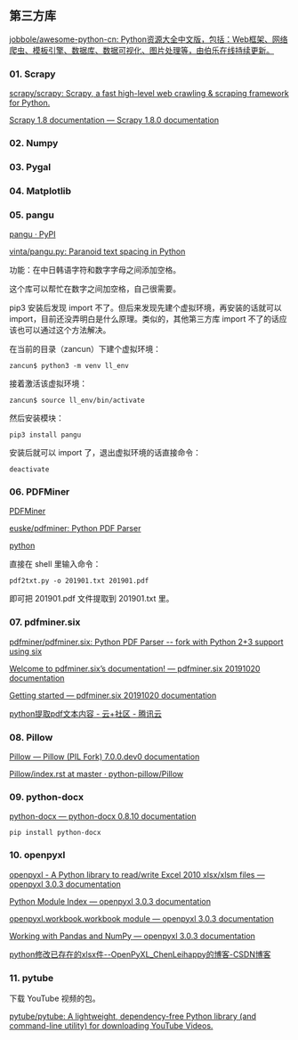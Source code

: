 ## 第三方库

[jobbole/awesome-python-cn: Python资源大全中文版，包括：Web框架、网络爬虫、模板引擎、数据库、数据可视化、图片处理等，由伯乐在线持续更新。](https://github.com/jobbole/awesome-python-cn)

### 01. Scrapy

[scrapy/scrapy: Scrapy, a fast high-level web crawling & scraping framework for Python.](https://github.com/scrapy/scrapy)

[Scrapy 1.8 documentation — Scrapy 1.8.0 documentation](https://docs.scrapy.org/en/latest/)

### 02. Numpy

### 03. Pygal

### 04. Matplotlib

### 05. pangu

[pangu · PyPI](https://pypi.org/project/pangu/)

[vinta/pangu.py: Paranoid text spacing in Python](https://github.com/vinta/pangu.py)

功能：在中日韩语字符和数字字母之间添加空格。

这个库可以帮忙在数字之间加空格，自己很需要。

pip3 安装后发现 import 不了。但后来发现先建个虚拟环境，再安装的话就可以 import，目前还没弄明白是什么原理。类似的，其他第三方库 import 不了的话应该也可以通过这个方法解决。

在当前的目录（zancun）下建个虚拟环境：

	zancun$ python3 -m venv ll_env

接着激活该虚拟环境：

	zancun$ source ll_env/bin/activate

然后安装模块：

	pip3 install pangu

安装后就可以 import 了，退出虚拟环境的话直接命令：

	deactivate

### 06. PDFMiner

[PDFMiner](https://euske.github.io/pdfminer/)

[euske/pdfminer: Python PDF Parser](https://github.com/euske/pdfminer)

[python](http://news.zhiwu55.com/it/dGFnLzhiZTQ0OTIzMTBjYWFhZTYwNjhkMzMxZjE4OTVjN2U0Lmh0bWw=.html)

直接在 shell 里输入命令：

	pdf2txt.py -o 201901.txt 201901.pdf

即可把 201901.pdf 文件提取到 201901.txt 里。

### 07. pdfminer.six

[pdfminer/pdfminer.six: Python PDF Parser -- fork with Python 2+3 support using six](https://github.com/pdfminer/pdfminer.six)

[Welcome to pdfminer.six’s documentation! — pdfminer.six 20191020 documentation](https://pdfminersix.readthedocs.io/en/latest/)

[Getting started — pdfminer.six 20191020 documentation](https://pdfminersix.readthedocs.io/en/latest/tutorials/index.html)

[python提取pdf文本内容 - 云+社区 - 腾讯云](https://cloud.tencent.com/developer/article/1406532)

### 08. Pillow

[Pillow — Pillow (PIL Fork) 7.0.0.dev0 documentation](https://pillow.readthedocs.io/en/latest/)

[Pillow/index.rst at master · python-pillow/Pillow](https://github.com/python-pillow/Pillow/blob/master/docs/index.rst)

### 09. python-docx

[python-docx — python-docx 0.8.10 documentation](https://python-docx.readthedocs.io/en/latest/)

	pip install python-docx

### 10. openpyxl

[openpyxl - A Python library to read/write Excel 2010 xlsx/xlsm files — openpyxl 3.0.3 documentation](https://openpyxl.readthedocs.io/en/latest/)

[Python Module Index — openpyxl 3.0.3 documentation](https://openpyxl.readthedocs.io/en/stable/py-modindex.html)

[openpyxl.workbook.workbook module — openpyxl 3.0.3 documentation](https://openpyxl.readthedocs.io/en/stable/api/openpyxl.workbook.workbook.html)

[Working with Pandas and NumPy — openpyxl 3.0.3 documentation](https://openpyxl.readthedocs.io/en/stable/pandas.html)

[python修改已存在的xlsx件--OpenPyXL_ChenLeihappy的博客-CSDN博客](https://blog.csdn.net/ChenLeihappy/article/details/80989552)

### 11. pytube

下载 YouTube 视频的包。

[pytube/pytube: A lightweight, dependency-free Python library (and command-line utility) for downloading YouTube Videos.](https://github.com/pytube/pytube)

